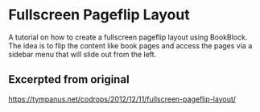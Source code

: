 # Fullscreen Pageflip Layout
A tutorial on how to create a fullscreen pageflip layout using BookBlock. The idea is to flip the content like book pages and access the pages via a sidebar menu that will slide out from the left.

## Excerpted from original
https://tympanus.net/codrops/2012/12/11/fullscreen-pageflip-layout/
